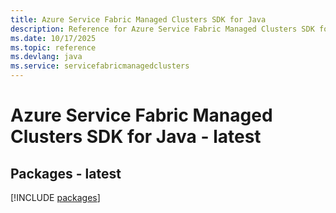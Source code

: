 ```yaml
---
title: Azure Service Fabric Managed Clusters SDK for Java
description: Reference for Azure Service Fabric Managed Clusters SDK for Java
ms.date: 10/17/2025
ms.topic: reference
ms.devlang: java
ms.service: servicefabricmanagedclusters
---
```

# Azure Service Fabric Managed Clusters SDK for Java - latest
## Packages - latest
[!INCLUDE [packages](service-fabric-managed-clusters-index.md)]